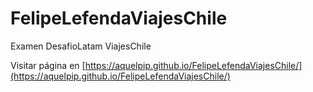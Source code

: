# FelipeLefendaViajesChile
Examen DesafioLatam ViajesChile

Visitar página en [https://aquelpip.github.io/FelipeLefendaViajesChile/](https://aquelpip.github.io/FelipeLefendaViajesChile/)
